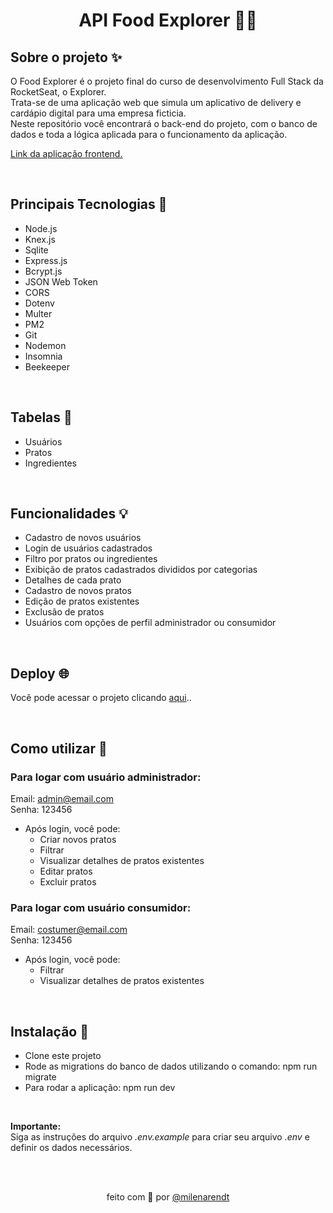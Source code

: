 # <p align="center"> API Food Explorer 🚀💥 </p>

## Sobre o projeto ✨
O Food Explorer é o projeto final do curso de desenvolvimento Full Stack da RocketSeat, o Explorer. <br />
Trata-se de uma aplicação web que simula um aplicativo de delivery e cardápio digital para uma empresa ficticia. <br />
Neste repositório você encontrará o back-end do projeto, com o banco de dados e toda a lógica aplicada para o funcionamento da aplicação.

<a href="https://github.com/arendttt/web_foodExplorer" target="_blank">Link da aplicação frontend. </a>

 <br />
  
## Principais Tecnologias 🔧
- Node.js
- Knex.js
- Sqlite
- Express.js
- Bcrypt.js
- JSON Web Token
- CORS
- Dotenv
- Multer
- PM2
- Git
- Nodemon
- Insomnia
- Beekeeper
  
<br />

## Tabelas 📝
- Usuários
- Pratos
- Ingredientes

<br />

## Funcionalidades 💡

- Cadastro de novos usuários
- Login de usuários cadastrados
- Filtro por pratos ou ingredientes
- Exibição de pratos cadastrados divididos por categorias
- Detalhes de cada prato
- Cadastro de novos pratos
- Edição de pratos existentes
- Exclusão de pratos
- Usuários com opções de perfil administrador ou consumidor

<br />

## Deploy 🌐
Você pode acessar o projeto clicando <a href="https://arendt-foodexplorer.netlify.app" target="_blank">aqui</a>..

<br />

## Como utilizar 🚩
### Para logar com usuário administrador:
Email: admin@email.com <br />
Senha: 123456

- Após login, você pode:
  - Criar novos pratos
  - Filtrar
  - Visualizar detalhes de pratos existentes
  - Editar pratos
  - Excluir pratos

### Para logar com usuário consumidor:
Email: costumer@email.com <br />
Senha: 123456

- Após login, você pode:
  - Filtrar
  - Visualizar detalhes de pratos existentes
 
<br />

## Instalação 🔨
- Clone este projeto
- Rode as migrations do banco de dados utilizando o comando: npm run migrate
- Para rodar a aplicação: npm run dev
<br />

<b> Importante: </b> <br />
Siga as instruções do arquivo <i>.env.example </i> para criar seu arquivo <i>.env</i> e definir os dados necessários.

<br />
<br />

<p align="center"> feito com 💜 por <a href="https://github.com/milenarendt" target="_blank">@milenarendt</a></p>




